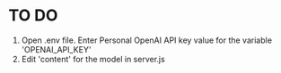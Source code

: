 # TO DO

1. Open .env file. Enter Personal OpenAI API key value for the variable 'OPENAI_API_KEY'
2. Edit 'content' for the model in server.js
